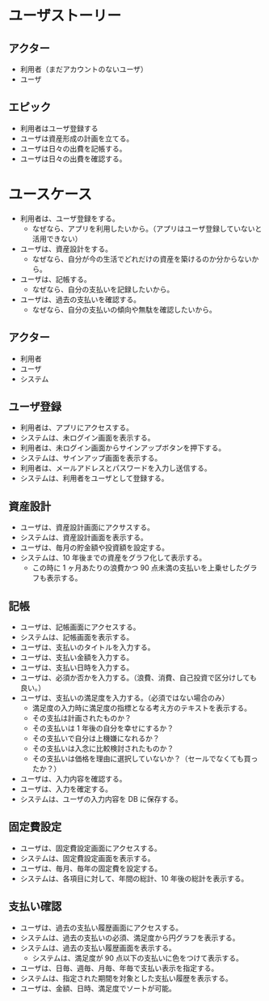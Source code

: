# ユーザストーリー

## アクター

- 利用者（まだアカウントのないユーザ）
- ユーザ

## エピック

- 利用者はユーザ登録する
- ユーザは資産形成の計画を立てる。
- ユーザは日々の出費を記帳する。
- ユーザは日々の出費を確認する。

# ユースケース

- 利用者は、ユーザ登録をする。
  - なぜなら、アプリを利用したいから。（アプリはユーザ登録していないと活用できない）
- ユーザは、資産設計をする。
  - なぜなら、自分が今の生活でどれだけの資産を築けるのか分からないから。
- ユーザは、記帳する。
  - なぜなら、自分の支払いを記録したいから。
- ユーザは、過去の支払いを確認する。
  - なぜなら、自分の支払いの傾向や無駄を確認したいから。

## アクター

- 利用者
- ユーザ
- システム

## ユーザ登録

- 利用者は、アプリにアクセスする。
- システムは、未ログイン画面を表示する。
- 利用者は、未ログイン画面からサインアップボタンを押下する。
- システムは、サインアップ画面を表示する。
- 利用者は、メールアドレスとパスワードを入力し送信する。
- システムは、利用者をユーザとして登録する。

## 資産設計

- ユーザは、資産設計画面にアクサスする。
- システムは、資産設計画面を表示する。
- ユーザは、毎月の貯金額や投資額を設定する。
- システムは、10 年後までの資産をグラフ化して表示する。
  - この時に 1 ヶ月あたりの浪費かつ 90 点未満の支払いを上乗せしたグラフも表示する。

## 記帳

- ユーザは、記帳画面にアクセスする。
- システムは、記帳画面を表示する。
- ユーザは、支払いのタイトルを入力する。
- ユーザは、支払い金額を入力する。
- ユーザは、支払い日時を入力する。
- ユーザは、必須か否かを入力する。（浪費、消費、自己投資で区分けしても良い。）
- ユーザは、支払いの満足度を入力する。（必須ではない場合のみ）
  - 満足度の入力時に満足度の指標となる考え方のテキストを表示する。
  - その支払は計画されたものか？
  - その支払いは 1 年後の自分を幸せにするか？
  - その支払いで自分は上機嫌になれるか？
  - その支払いは入念に比較検討されたものか？
  - その支払いは価格を理由に選択していないか？（セールでなくても買ったか？）
- ユーザは、入力内容を確認する。
- ユーザは、入力を確定する。
- システムは、ユーザの入力内容を DB に保存する。

## 固定費設定

- ユーザは、固定費設定画面にアクセスする。
- システムは、固定費設定画面を表示する。
- ユーザは、毎月、毎年の固定費を設定する。
- システムは、各項目に対して、年間の総計、10 年後の総計を表示する。

## 支払い確認

- ユーザは、過去の支払い履歴画面にアクセスする。
- システムは、過去の支払いの必須、満足度から円グラフを表示する。
- システムは、過去の支払い履歴画面を表示する。
  - システムは、満足度が 90 点以下の支払いに色をつけて表示する。
- ユーザは、日毎、週毎、月毎、年毎で支払い表示を指定する。
- システムは、指定された期間を対象とした支払い履歴を表示する。
- ユーザは、金額、日時、満足度でソートが可能。
